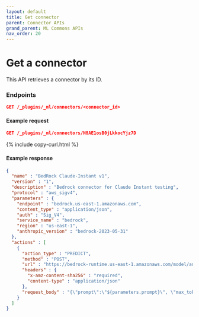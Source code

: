 ```yaml
---
layout: default
title: Get connector
parent: Connector APIs
grand_parent: ML Commons APIs
nav_order: 20
---
```


# Get a connector

This API retrieves a connector by its ID.

### Endpoints

```json
GET /_plugins/_ml/connectors/<connector_id>
```

#### Example request

```json
GET /_plugins/_ml/connectors/N8AE1osB0jLkkocYjz7D
```
{% include copy-curl.html %}

#### Example response

```json
{
  "name" : "BedRock Claude-Instant v1",
  "version" : "1",
  "description" : "Bedrock connector for Claude Instant testing",
  "protocol" : "aws_sigv4",
  "parameters" : {
    "endpoint" : "bedrock.us-east-1.amazonaws.com",
    "content_type" : "application/json",
    "auth" : "Sig_V4",
    "service_name" : "bedrock",
    "region" : "us-east-1",
    "anthropic_version" : "bedrock-2023-05-31"
  },
  "actions" : [
    {
      "action_type" : "PREDICT",
      "method" : "POST",
      "url" : "https://bedrock-runtime.us-east-1.amazonaws.com/model/anthropic.claude-instant-v1/invoke",
      "headers" : {
        "x-amz-content-sha256" : "required",
        "content-type" : "application/json"
      },
      "request_body" : "{\"prompt\":\"${parameters.prompt}\", \"max_tokens_to_sample\":${parameters.max_tokens_to_sample}, \"temperature\":${parameters.temperature},  \"anthropic_version\":\"${parameters.anthropic_version}\" }"
    }
  ]
}
```
